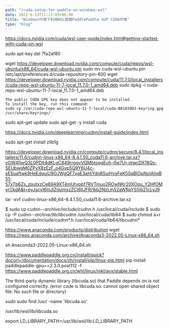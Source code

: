 ```yaml
---
path: "/cuda-setup-for-paddle-on-windows-wsl"
date: 2022-6-13T11:12:03+08:00
title: "Windows环境下利用WSL搭建PaddlePaddle GUP CUDA环境"
type: "blog"
---
```


https://docs.nvidia.com/cuda/wsl-user-guide/index.html#getting-started-with-cuda-on-wsl

sudo apt-key del 7fa2af80

wget https://developer.download.nvidia.com/compute/cuda/repos/wsl-ubuntu/x86_64/cuda-wsl-ubuntu.pin
sudo mv cuda-wsl-ubuntu.pin /etc/apt/preferences.d/cuda-repository-pin-600
wget https://developer.download.nvidia.com/compute/cuda/11.7.0/local_installers/cuda-repo-wsl-ubuntu-11-7-local_11.7.0-1_amd64.deb
sudo dpkg -i cuda-repo-wsl-ubuntu-11-7-local_11.7.0-1_amd64.deb

```
The public CUDA GPG key does not appear to be installed.
To install the key, run this command:
sudo cp /var/cuda-repo-wsl-ubuntu-11-7-local/cuda-B81839D3-keyring.gpg /usr/share/keyrings/
```

sudo apt-get update
sudo apt-get -y install cuda

https://docs.nvidia.com/deeplearning/cudnn/install-guide/index.html

sudo apt-get install zlib1g

https://developer.download.nvidia.cn/compute/cudnn/secure/8.4.1/local_installers/11.6/cudnn-linux-x86_64-8.4.1.50_cuda11.6-archive.tar.xz?vGW4fiwQ3L0PDIt4dKLgC849rrggvVQMbtoggEuh-j5e7Uj-otwcDX18Qs-SEUbwqM0ZPvX8zEzF_o4Gxp5Q9Y6U4c-sESuaftwk9HeEdquiU9GJWgQF7xgE3aHiYdn8SuiHysFeK50qBIOpNoIAheB51-57xTb6Zs_zputxzCe69A9XT4mUtypbf7RVTmuo2ROwNKr20XOpu_Y2HfOMyrCkdA&t=eyJscyI6InJlZiIsImxzZCI6IlJFRi1kb2NzLm52aWRpYS5jb21cLyJ9

tar -xvf cudnn-linux-x86_64-8.4.1.50_cuda11.6-archive.tar.xz


$ sudo cp cudnn-*-archive/include/cudnn*.h /usr/local/cuda/include 
$ sudo cp -P cudnn-*-archive/lib/libcudnn* /usr/local/cuda/lib64 
$ sudo chmod a+r /usr/local/cuda/include/cudnn*.h /usr/local/cuda/lib64/libcudnn*


https://www.anaconda.com/products/distribution
wget https://repo.anaconda.com/archive/Anaconda3-2022.05-Linux-x86_64.sh

sh Anaconda3-2022.05-Linux-x86_64.sh


https://www.paddlepaddle.org.cn/install/quick?docurl=/documentation/docs/zh/install/pip/linux-pip.html
pip install paddlepaddle-gpu==2.3.0.post112 -f https://www.paddlepaddle.org.cn/whl/linux/mkl/avx/stable.html


The third-party dynamic library (libcuda.so) that Paddle depends on is not configured correctly. (error code is libcuda.so: cannot open shared object file: No such file or directory)

sudo sudo find /usr/ -name 'libcuda.so'

/usr/lib/wsl/lib/libcuda.so

export LD_LIBRARY_PATH=/usr/lib/wsl/lib:LD_LIBRARY_PATH